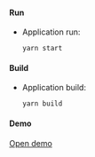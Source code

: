 #### Run

- Application run:

    `yarn start`

#### Build

- Application build:

    `yarn build`

#### Demo

[Open demo](https://stupendous-salmiakki-00bc4b.netlify.app/)
